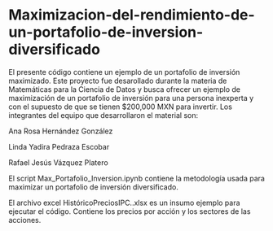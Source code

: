 # Maximizacion-del-rendimiento-de-un-portafolio-de-inversion-diversificado
El presente código contiene un ejemplo de un portafolio de inversión maximizado. Este proyecto fue desarollado durante la materia de Matemáticas para la Ciencia de Datos y busca ofrecer un ejemplo de maximización de un portafolio de inversión para una persona inexperta y con el supuesto de que se tienen $200,000 MXN para invertir. Los integrantes del equipo que desarrollaron el material son:

Ana Rosa Hernández González

Linda Yadira Pedraza Escobar

Rafael Jesús Vázquez Platero


El script Max_Portafolio_Inversion.ipynb contiene la metodología usada para maximizar un portafolio de inversión diversificado.

El archivo excel HistóricoPreciosIPC..xlsx es un insumo ejemplo para ejecutar el código. Contiene los precios por acción y los sectores de las acciones.

